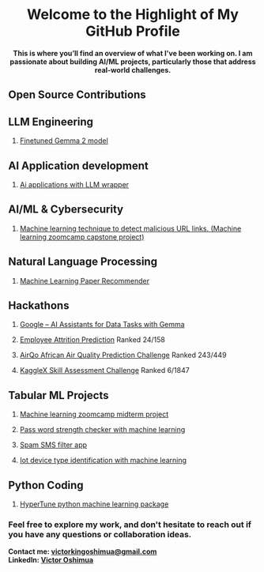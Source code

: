 <div align="center">

# Welcome to the Highlight of My GitHub Profile

**This is where you’ll find an overview of what I've been working on. I am passionate about building AI/ML projects, particularly those that address real-world challenges.**


</div>


## Open Source Contributions

## LLM Engineering
1. [Finetuned Gemma 2 model](https://github.com/cyberholics/Fine-Tuned-Gemma-Model-for-Cybersecurity-Helpdesk)

## AI Application development
1. [Ai applications with LLM wrapper](https://github.com/cyberholics/AI-Wrapper-Applications)

## AI/ML & Cybersecurity 
1. [Machine learning technique to detect malicious URL links. (Machine learning zoomcamp capstone project)](https://github.com/cyberholics/Malicious-URL-detector)

## Natural Language Processing 
1. [Machine Learning Paper Recommender ](https://github.com/cyberholics/ML-paper-recommender/blob/main/README.md)


## Hackathons 
1. [Google – AI Assistants for Data Tasks with Gemma](https://www.kaggle.com/code/victorkingoshimua/gemma-llm-instruction-fine-tuning-for-python-q-a/notebook)

2. [Employee Attrition Prediction](https://www.kaggle.com/competitions/bct-data-summit) Ranked 24/158

3. [AirQo African Air Quality Prediction Challenge](https://zindi.africa/competitions/airqo-african-air-quality-prediction-challenge/leaderboard) Ranked 243/449

4. [KaggleX Skill Assessment Challenge](https://www.kaggle.com/competitions/kagglex-cohort4/leaderboard) Ranked 6/1847


## Tabular ML Projects
1. [Machine learning zoomcamp midterm project](https://github.com/cyberholics/mlzoomcamp-midterm-project)

2. [Pass word strength checker with machine learning](https://github.com/cyberholics/Password-strength-detector)

3. [Spam SMS filter app](https://github.com/cyberholics/Spam-sms-filter-app-)

4. [Iot device type identification with machine learning](https://github.com/cyberholics/IoT-device-type-identification-with-machine-learning)

## Python Coding
1. [HyperTune python machine learning package](https://github.com/cyberholics/HyperTune)




### Feel free to explore my work, and don't hesitate to reach out if you have any questions or collaboration ideas.

**Contact me: [victorkingoshimua@gmail.com](mailto:victorkingoshimua@gmail.com)**  
**LinkedIn: [Victor Oshimua](https://www.linkedin.com/in/victor-oshimua-4b2945214/)**



